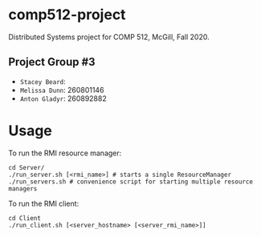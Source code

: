 # comp512-project

Distributed Systems project for COMP 512, McGill, Fall 2020.

## Project Group #3

* `Stacey Beard`:
* `Melissa Dunn`: 260801146
* `Anton Gladyr`: 260892882

# Usage

To run the RMI resource manager:

```
cd Server/
./run_server.sh [<rmi_name>] # starts a single ResourceManager
./run_servers.sh # convenience script for starting multiple resource managers
```

To run the RMI client:

```
cd Client
./run_client.sh [<server_hostname> [<server_rmi_name>]]
```

